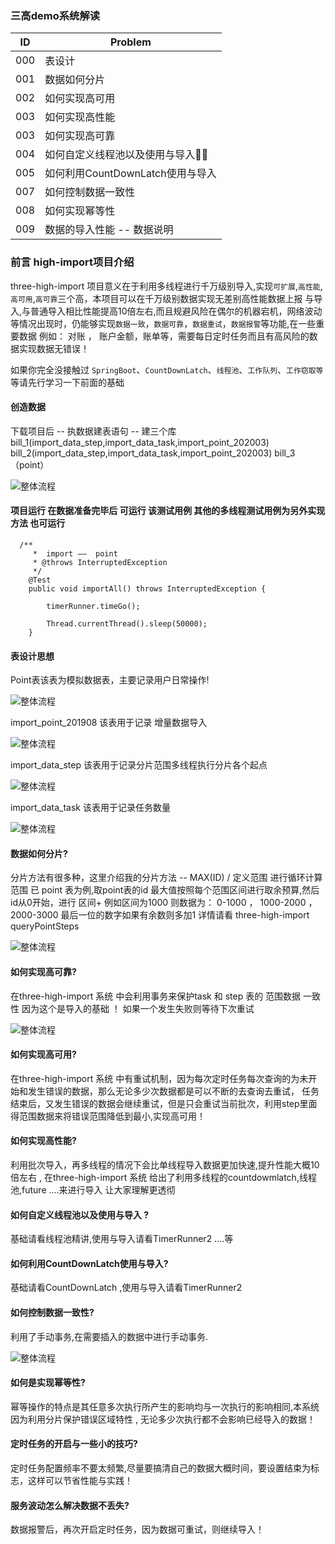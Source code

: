 ### 三高demo系统解读


| ID | Problem  |
| --- | ---   | 
| 000 |表设计 | 
| 001 |数据如何分片 | 
| 002 |如何实现高可用| 
| 003 |如何实现高性能|
| 003 |如何实现高可靠 |
| 004 |如何自定义线程池以及使用与导入🙋🐓 |
| 005 |如何利用CountDownLatch使用与导入|
| 007 |如何控制数据一致性 |
| 008 |如何实现幂等性 |
| 009 |数据的导入性能 -- 数据说明 |

### 前言 high-import项目介绍 

three-high-import 项目意义在于利用多线程进行千万级别导入,实现`可扩展`,`高性能`,`高可用`,`高可靠`三个高，本项目可以在千万级别数据实现无差别高性能数据上报
与导入,与普通导入相比性能提高10倍左右,而且规避风险在偶尔的机器宕机，网络波动等情况出现时，仍能够实现`数据一致`，`数据可靠`，`数据重试`，`数据报警`等功能,在一些重要数据
例如： 对账 ， 账户金额，账单等，需要每日定时任务而且有高风险的数据实现数据无错误！

如果你完全没接触过 `SpringBoot`、`CountDownLatch`、`线程池`、`工作队列`、`工作窃取等` 等请先行学习一下前面的基础


#### 创造数据

下载项目后 -- 执数据建表语句 -- 建三个库  bill_1(import_data_step,import_data_task,import_point_202003)
                                         bill_2(import_data_step,import_data_task,import_point_202003)
                                         bill_3（point）

   ![整体流程](https://raw.githubusercontent.com/qiurunze123/imageall/master/highimport11.png)

#### 项目运行 在数据准备完毕后 可运行 该测试用例 其他的多线程测试用例为另外实现方法 也可运行

      /**
         *  import ——  point
         * @throws InterruptedException
         */
        @Test
        public void importAll() throws InterruptedException {
    
            timerRunner.timeGo();
    
            Thread.currentThread().sleep(50000);
        }


#### 表设计思想

Point表该表为模拟数据表，主要记录用户日常操作!
     
   ![整体流程](https://raw.githubusercontent.com/qiurunze123/imageall/master/highimport12.png)

import_point_201908 该表用于记录 增量数据导入

   ![整体流程](https://raw.githubusercontent.com/qiurunze123/imageall/master/highimport13.png)

import_data_step  该表用于记录分片范围多线程执行分片各个起点

   ![整体流程](https://raw.githubusercontent.com/qiurunze123/imageall/master/highimport14.png)

import_data_task 该表用于记录任务数量

   ![整体流程](https://raw.githubusercontent.com/qiurunze123/imageall/master/highimport15.png)

#### 数据如何分片?
 
分片方法有很多种，这里介绍我的分片方法 -- MAX(ID) / 定义范围 进行循环计算范围
已 point 表为例,取point表的id 最大值按照每个范围区间进行取余预算,然后id从0开始，进行 区间+
例如区间为1000 则数据为： 0-1000 ， 1000-2000 ， 2000-3000 最后一位的数字如果有余数则多加1
详情请看 three-high-import  queryPointSteps 

   ![整体流程](https://raw.githubusercontent.com/qiurunze123/imageall/master/highimport16.png)

#### 如何实现高可靠?
      
在three-high-import 系统 中会利用事务来保护task 和 step 表的 范围数据 一致性 因为这个是导入的基础 ！ 如果一个发生失败则等待下次重试

   ![整体流程](https://raw.githubusercontent.com/qiurunze123/imageall/master/highimport17.png)

      
#### 如何实现高可用?
  
在three-high-import 系统 中有重试机制，因为每次定时任务每次查询的为未开始和发生错误的数据，那么无论多少次数据都是可以不断的去查询去重试，
任务结束后，又发生错误的数据会继续重试，但是只会重试当前批次，利用step里面得范围数据来将错误范围降低到最小,实现高可用！
      
#### 如何实现高性能?
  
利用批次导入，再多线程的情况下会比单线程导入数据更加快速,提升性能大概10倍左右 , 在three-high-import 系统
给出了利用多线程的countdowmlatch,线程池,future ....来进行导入 让大家理解更透彻
      
#### 如何自定义线程池以及使用与导入 ?
  
基础请看线程池精讲,使用与导入请看TimerRunner2 ....等
     
#### 如何利用CountDownLatch使用与导入?
  
基础请看CountDownLatch ,使用与导入请看TimerRunner2
     
#### 如何控制数据一致性? 
  
利用了手动事务,在需要插入的数据中进行手动事务.
     
 ![整体流程](https://raw.githubusercontent.com/qiurunze123/imageall/master/threadnew65.png)

#### 如何是实现幂等性? 
  
幂等操作的特点是其任意多次执行所产生的影响均与一次执行的影响相同,本系统因为利用分片保护错误区域特性 , 无论多少次执行都不会影响已经导入的数据！
     
#### 定时任务的开启与一些小的技巧?
  
定时任务配置频率不要太频繁,尽量要搞清自己的数据大概时间，要设置结束为标志，这样可以节省性能与实践！
    
#### 服务波动怎么解决数据不丢失?
  
数据报警后，再次开启定时任务，因为数据可重试，则继续导入！
    